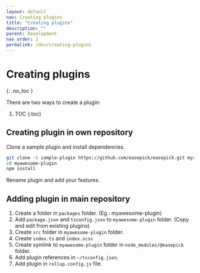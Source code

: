 ```yaml
---
layout: default
nav: Creating plugins
title: "Creating plugins"
description: ""
parent: Development
nav_order: 2
permalink: /dev/creating-plugins
---
```


# Creating plugins
{: .no_toc }

There are two ways to create a plugin:

1. TOC
{:toc}

## Creating plugin in own repository

Clone a sample plugin and install dependencies.

```bash
git clone -b sample-plugin https://github.com/easepick/easepick.git myawesome-plugin
cd myawesome-plugin
npm install
```

Rename plugin and add your features.

## Adding plugin in main repository

1. Create a folder in `packages` folder. (Eg.: myawesome-plugin)
2. Add `package.json` and `tsconfig.json` to `myawesome-plugin` folder. (Copy and edit from existing plugins)
3. Create `src` folder in `myawesome-plugin` folder.
4. Create `index.ts` and `index.scss`
5. Create symlink to `myawesome-plugin` folder in `node_modules/@easepick` folder.
6. Add plugin references in `~/tsconfig.json`.
7. Add plugin in `rollup.config.js` file.
